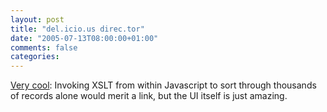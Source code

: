 ```yaml
---
layout: post
title: "del.icio.us direc.tor"
date: "2005-07-13T08:00:00+01:00"
comments: false
categories: 
---
```


<p><a href="http://johnvey.com/features/deliciousdirector/">Very cool</a>: Invoking XSLT from within Javascript to sort through thousands of records alone would merit a link, but the UI itself is just amazing.</p>


